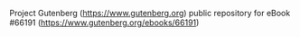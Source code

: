 Project Gutenberg (https://www.gutenberg.org) public repository for
eBook #66191 (https://www.gutenberg.org/ebooks/66191)
